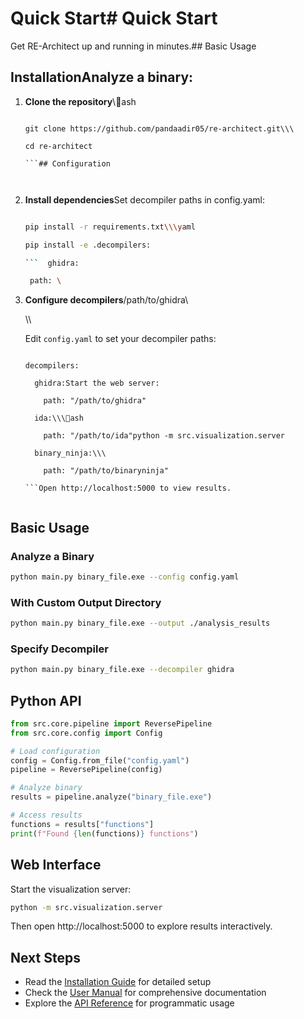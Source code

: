 ﻿# Quick Start# Quick Start



Get RE-Architect up and running in minutes.## Basic Usage



## InstallationAnalyze a binary:



1. **Clone the repository**\\\ash

   ```bashpython main.py sample.exe

   git clone https://github.com/pandaadir05/re-architect.git\\\

   cd re-architect

   ```## Configuration



2. **Install dependencies**Set decompiler paths in config.yaml:

   ```bash

   pip install -r requirements.txt\\\yaml

   pip install -e .decompilers:

   ```  ghidra:

    path: \

3. **Configure decompilers**/path/to/ghidra\

   \\\

   Edit `config.yaml` to set your decompiler paths:

   ```yaml## Web Interface

   decompilers:

     ghidra:Start the web server:

       path: "/path/to/ghidra"

     ida:\\\ash

       path: "/path/to/ida"python -m src.visualization.server

     binary_ninja:\\\

       path: "/path/to/binaryninja"

   ```Open http://localhost:5000 to view results.


## Basic Usage

### Analyze a Binary

```bash
python main.py binary_file.exe --config config.yaml
```

### With Custom Output Directory

```bash
python main.py binary_file.exe --output ./analysis_results
```

### Specify Decompiler

```bash
python main.py binary_file.exe --decompiler ghidra
```

## Python API

```python
from src.core.pipeline import ReversePipeline
from src.core.config import Config

# Load configuration
config = Config.from_file("config.yaml")
pipeline = ReversePipeline(config)

# Analyze binary
results = pipeline.analyze("binary_file.exe")

# Access results
functions = results["functions"]
print(f"Found {len(functions)} functions")
```

## Web Interface

Start the visualization server:

```bash
python -m src.visualization.server
```

Then open http://localhost:5000 to explore results interactively.

## Next Steps

- Read the [Installation Guide](installation.md) for detailed setup
- Check the [User Manual](user_manual.md) for comprehensive documentation
- Explore the [API Reference](api_reference.md) for programmatic usage